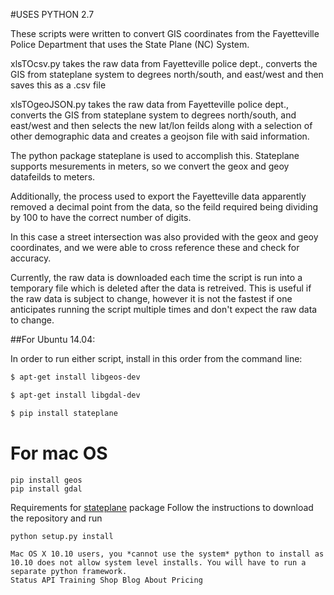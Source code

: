 #USES PYTHON 2.7

These scripts were written to convert GIS coordinates from the Fayetteville Police Department that uses the State Plane (NC) System.

xlsTOcsv.py takes the raw data from Fayetteville police dept., converts the GIS from stateplane system to degrees north/south, and east/west and then saves this as a .csv file

xlsTOgeoJSON.py takes the raw data from Fayetteville police dept., converts the GIS from stateplane system to degrees north/south, and east/west and then selects the new lat/lon feilds along with a selection of other demographic data and creates a geojson file with said information.

The python package stateplane is used to accomplish this. Stateplane supports mesurements in meters, so we convert the geox and geoy datafeilds to meters.

Additionally, the process used to export the Fayetteville data apparently removed a decimal point from the data, so the feild required being dividing by 100 to have the correct number of digits.

In this case a street intersection was also provided with the geox and geoy coordinates, and we were able to cross reference these and check for accuracy.

Currently, the raw data is downloaded each time the script is run into a temporary file which is deleted after the data is retreived. This is useful if the raw data is subject to change, however it is not the fastest if one anticipates running the script multiple times and don't expect the raw data to change.

##For Ubuntu 14.04:

In order to run either script, install in this order from the command line:

```bash
$ apt-get install libgeos-dev

$ apt-get install libgdal-dev

$ pip install stateplane
```
# For mac OS

```
pip install geos
pip install gdal
```
Requirements for [stateplane](https://github.com/fitnr/stateplane) package
Follow the instructions to download the repository and run

```
python setup.py install

Mac OS X 10.10 users, you *cannot use the system* python to install as 10.10 does not allow system level installs. You will have to run a separate python framework.
Status API Training Shop Blog About Pricing
